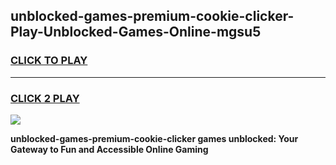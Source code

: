 
## unblocked-games-premium-cookie-clicker-Play-Unblocked-Games-Online-mgsu5
<h3>
<a href="https://premium76.site?title=unblocked-games-premium-cookie-clicker&ref=25A">CLICK TO PLAY</a></h3>
<hr>

<h3>
<a href="https://premium76.site?title=unblocked-games-premium-cookie-clicker&ref=25A">CLICK 2 PLAY</a>
  
</h3>

<a href="https://premium76.site?title=unblocked-games-premium-cookie-clicker&ref=25A"><img src="https://clearcache.store/games.png"></a>


**unblocked-games-premium-cookie-clicker games unblocked: Your Gateway to Fun and Accessible Online Gaming**

